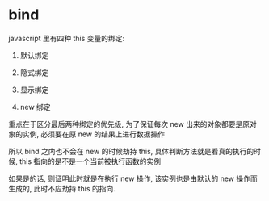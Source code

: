 bind
===

javascript 里有四种 this 变量的绑定:

1. 默认绑定

1. 隐式绑定

1. 显示绑定

1. new 绑定

重点在于区分最后两种绑定的优先级, 为了保证每次 new 出来的对象都要是原对象的实例, 必须要在原 new 的结果上进行数据操作

所以 bind 之内也不会在 new 的时候劫持 this, 具体判断方法就是看真的执行的时候, this 指向的是不是一个当前被执行函数的实例

如果是的话, 则证明此时就是在执行 new 操作, 该实例也是由默认的 new 操作而生成的, 此时不应劫持 this 的指向.
